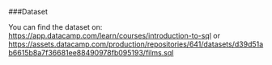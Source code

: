 ###Dataset

You can find the dataset on:
https://app.datacamp.com/learn/courses/introduction-to-sql
or
https://assets.datacamp.com/production/repositories/641/datasets/d39d51ab6615b8a7f36681ee88490978fb095193/films.sql
